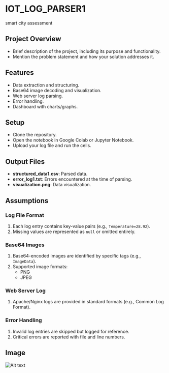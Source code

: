 # IOT_LOG_PARSER1
smart city assessment
## Project Overview
- Brief description of the project, including its purpose and functionality.
- Mention the problem statement and how your solution addresses it.

## Features
- Data extraction and structuring.
- Base64 image decoding and visualization.
- Web server log parsing.
- Error handling.
- Dashboard with charts/graphs.

## Setup
- Clone the repository.
- Open the notebook in Google Colab or Jupyter Notebook.
- Upload your log file and run the cells.
## Output Files
- **structured_data1.csv**: Parsed data.
- **error_log1.txt**: Errors encountered at the time of parsing.
- **visualization.png**: Data visualization.

## Assumptions
### Log File Format
1. Each log entry contains key-value pairs (e.g., `Temperature=28.92`).
2. Missing values are represented as `null` or omitted entirely.

### Base64 Images
1. Base64-encoded images are identified by specific tags (e.g., `ImageData`).
2. Supported image formats:
   - PNG
   - JPEG

### Web Server Log
1. Apache/Nginx logs are provided in standard formats (e.g., Common Log Format).

### Error Handling
1. Invalid log entries are skipped but logged for reference.
2. Critical errors are reported with file and line numbers.
## Image 
![Alt text](image_url_or_path)
